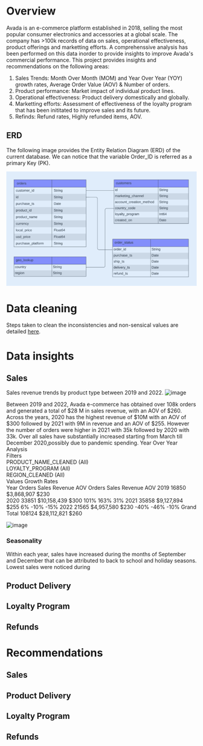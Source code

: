 
# Overview

Avada is an e-commerce platform established in 2018, selling the most popular consumer electronics and accessories at a global scale.
The company has >100k records of data on sales, operational effectiveness, product offerings and marketting efforts. 
A comprehenssive analysis has been performed on this data inorder to provide insights to improve Avada's commercial performance.
This project provides insights and recommendations on the following areas:
1. Sales Trends: Month Over Month (MOM) and Year Over Year (YOY) growth rates, Average Order Value (AOV) & Number of orders.
2. Product performance: Market impact of individual product lines.
3. Operational effectiveness: Product delivery domestically and globally.
4. Marketting efforts: Assessment of effectiveness of the loyalty program that has been inititated to improve sales and its future.
5. Refinds: Refund rates, Highly refunded items, AOV.

## ERD
The following image provides the Entity Relation Diagram (ERD) of the current database.
We can notice that the variable Order_ID is referred as a primary Key (PK).

![Image ALT](https://github.com/shilpakarumanchi/Avada-e-commerce/blob/cc68913111f297ffdfe4c47ef0bf36e37101e2fd/ERD.png)

# Data cleaning
Steps taken to clean the inconsistencies and non-sensical values are detailed [here](https://github.com/shilpakarumanchi/Avada-e-commerce/blob/f541a30ab36c7882ae310ac77c14eef550c869cc/Avada_issue_log.xlsx).

# Data insights
## Sales 
Sales revenue trends by product type between 2019 and 2022.
![image](https://github.com/user-attachments/assets/9828cec6-52e3-4d45-8280-78988ddd32ae)

Between 2019 and 2022, Avada e-commerce has obtained over 108k orders and generated a total of $28 M in sales revenue, with an AOV of $260.
Across the years, 2020 has the highest revenue of $10M with an AOV of $300 followed by 2021 with 9M in revenue and an AOV of $255.
However the number of orders were higher in 2021 with 35k followed by 2020 with 33k.
Over all sales have substantially increased starting from March till December 2020,possibly due to pandemic spending.
		Year Over Year Analysis				
Filters						
PRODUCT_NAME_CLEANED	(All)					
LOYALTY_PROGRAM	(All)					
REGION_CLEANED	(All)					
		Values			 Growth Rates	
Year	Orders	Sales Revenue	AOV	Orders	Sales Revenue	AOV
2019	16850	 $3,868,907 	 $230 			
2020	33851	 $10,158,439 	 $300 	101%	163%	31%
2021	35858	 $9,127,894 	 $255 	6%	-10%	-15%
2022	21565	 $4,957,580 	 $230 	-40%	-46%	-10%
Grand Total	108124	 $28,112,821 	 $260 			
						
![image](https://github.com/user-attachments/assets/38223879-4bb8-4314-95f0-d40c69a17352)

### Seasonality
Within each year, sales have increased during the months of September and December that can be attributed to back to school and holiday seasons.
Lowest sales were noticed during 
## Product Delivery 
## Loyalty Program
## Refunds


# Recommendations
## Sales 
## Product Delivery
## Loyalty Program
## Refunds
